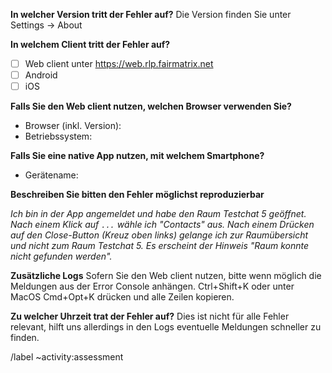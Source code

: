 **In welcher Version tritt der Fehler auf?** Die Version finden Sie unter Settings -> About

**In welchem Client tritt der Fehler auf?**

- [ ] Web client unter https://web.rlp.fairmatrix.net
- [ ] Android
- [ ] iOS

**Falls Sie den Web client nutzen, welchen Browser verwenden Sie?**
- Browser (inkl. Version):
- Betriebssystem:

**Falls Sie eine native App nutzen, mit welchem Smartphone?**
- Gerätename:

**Beschreiben Sie bitten den Fehler möglichst reproduzierbar**

_Ich bin in der App angemeldet und habe den Raum Testchat 5 geöffnet. Nach einem Klick auf <code>...</code> wähle ich "Contacts" aus. Nach einem Drücken auf den Close-Button (Kreuz oben links) gelange ich zur Raumübersicht und nicht zum Raum Testchat 5. Es erscheint der Hinweis "Raum konnte nicht gefunden werden"._

**Zusätzliche Logs**
Sofern Sie den Web client nutzen, bitte wenn möglich die Meldungen aus der Error Console anhängen. Ctrl+Shift+K oder unter MacOS Cmd+Opt+K drücken und alle Zeilen kopieren.

**Zu welcher Uhrzeit trat der Fehler auf?**
Dies ist nicht für alle Fehler relevant, hilft uns allerdings in den Logs eventuelle Meldungen schneller zu finden.

/label ~activity:assessment
